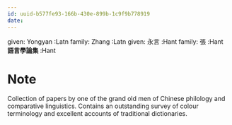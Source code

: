 ```yaml
---
id: uuid-b577fe93-166b-430e-899b-1c9f9b778919
date: 
---
```


given: Yongyan :Latn
family: Zhang :Latn
given: 永言 :Hant
family: 張 :Hant
**語言學論集** :Hant
# Note
Collection of papers by one of the grand old men of Chinese philology and comparative linguistics. Contains an outstanding survey of colour terminology and excellent accounts of traditional dictionaries.